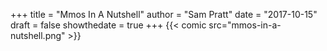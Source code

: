 +++
title = "Mmos In A Nutshell"
author = "Sam Pratt"
date = "2017-10-15"
draft = false
showthedate = true
+++
{{< comic src="mmos-in-a-nutshell.png" >}}